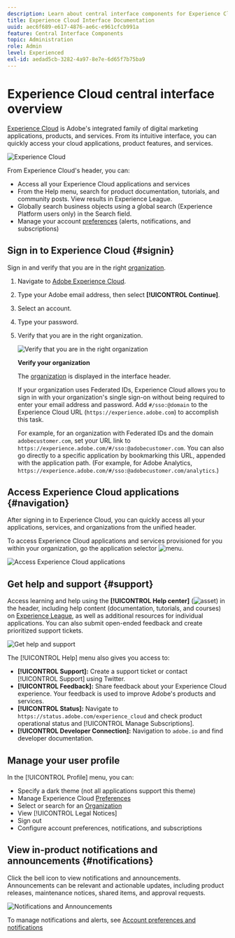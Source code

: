 ```yaml
---
description: Learn about central interface components for Experience Cloud. Get help on user and product administration in the Admin Console, enable applications for Experience Cloud services. Get help on Audience Library, Customer Attributes, Experience Cloud Assets, and more.
title: Experience Cloud Interface Documentation
uuid: aec6f689-e617-4876-ae6c-e961cfcb991a
feature: Central Interface Components
topic: Administration
role: Admin
level: Experienced
exl-id: aedad5cb-3282-4a97-8e7e-6d65f7b75ba9
---
```

# Experience Cloud central interface overview

[Experience Cloud](https://experience.adobe.com) is Adobe's integrated family of digital marketing applications, products, and services. From its intuitive interface, you can quickly access your cloud applications, product features, and services.

![Experience Cloud](assets/landing.png)

From Experience Cloud's header, you can:

* Access all your Experience Cloud applications and services
* From the Help menu, search for product documentation, tutorials, and community posts. View results in Experience League.
* Globally search business objects using a global search (Experience Platform users only) in the Search field.
* Manage your account [preferences](features/account-preferences.md) (alerts, notifications, and subscriptions)

## Sign in to Experience Cloud {#signin}

Sign in and verify that you are in the right [organization](administration/organizations.md).

1. Navigate to [Adobe Experience Cloud](https://experience.adobe.com).
1. Type your Adobe email address, then select **[!UICONTROL Continue]**.
1. Select an account. 
1. Type your password.
1. Verify that you are in the right organization.

    ![Verify that you are in the right organization](assets/organizations-menu.png)

    **Verify your organization**

    The [organization](administration/organizations.md) is displayed in the interface header.

    If your organization uses Federated IDs, Experience Cloud allows you to sign in with your organization's single sign-on without being required to enter your email address and password. Add `#/sso:@domain` to the Experience Cloud URL (`https://experience.adobe.com`) to accomplish this task.
    
    For example, for an organization with Federated IDs and the domain `adobecustomer.com`, set your URL link to `https://experience.adobe.com/#/sso:@adobecustomer.com`. You can also go directly to a specific application by bookmarking this URL, appended with the application path. (For example, for Adobe Analytics, `https://experience.adobe.com/#/sso:@adobecustomer.com/analytics`.)

## Access Experience Cloud applications {#navigation}

After signing in to Experience Cloud, you can quickly access all your applications, services, and organizations from the unified header.

To access Experience Cloud applications and services provisioned for you within your organization, go the application selector ![menu](assets/menu-icon.png).

![Access Experience Cloud applications](assets/platform-core-services.png)

## Get help and support {#support}

Access learning and help using the **[!UICONTROL Help center]** (![asset](assets/help-icon.png)) in the header, including help content (documentation, tutorials, and courses) on [Experience League](https://experienceleague.adobe.com/#home), as well as additional resources for individual applications. You can also submit open-ended feedback and create prioritized support tickets.

![Get help and support](assets/search-menu.png)

The [!UICONTROL Help] menu also gives you access to:

* **[!UICONTROL Support]:** Create a support ticket or contact [!UICONTROL Support] using Twitter.
* **[!UICONTROL Feedback]:** Share feedback about your Experience Cloud experience. Your feedback is used to improve Adobe's products and services.
* **[!UICONTROL Status]:** Navigate to `https://status.adobe.com/experience_cloud` and check product operational status and [!UICONTROL Manage Subscriptions].
* **[!UICONTROL Developer Connection]:** Navigation to `adobe.io` and find developer documentation.

## Manage your user profile

In the [!UICONTROL Profile] menu, you can:

* Specify a dark theme (not all applications support this theme)
* Manage Experience Cloud [Preferences](features/account-preferences.md)
* Select or search for an [Organization](administration/organizations.md)
* View [!UICONTROL Legal Notices]
* Sign out
* Configure account preferences, notifications, and subscriptions

## View in-product notifications and announcements {#notifications}

Click the bell icon to view notifications and announcements. Announcements can be relevant and actionable updates, including product releases, maintenance notices, shared items, and approval requests.

![Notifications and Announcements](assets/notifications-menu-small.png)

To manage notifications and alerts, see [Account preferences and notifications](features/account-preferences.md)

